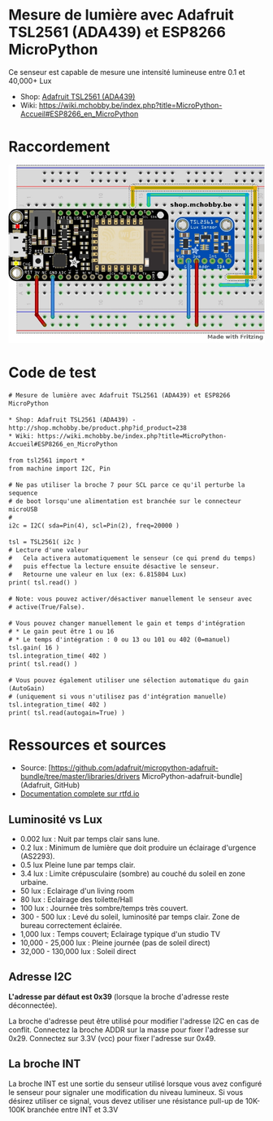 # Mesure de lumière avec Adafruit TSL2561 (ADA439) et ESP8266 MicroPython

Ce senseur est capable de mesure une intensité lumineuse entre 0.1 et 40,000+ Lux

* Shop: [Adafruit TSL2561 (ADA439)](http://shop.mchobby.be/product.php?id_product=238)
* Wiki: https://wiki.mchobby.be/index.php?title=MicroPython-Accueil#ESP8266_en_MicroPython

# Raccordement

![Raccordements](tsl2561_bb.jpg)

# Code de test

```
# Mesure de lumière avec Adafruit TSL2561 (ADA439) et ESP8266 MicroPython

* Shop: Adafruit TSL2561 (ADA439) - http://shop.mchobby.be/product.php?id_product=238
* Wiki: https://wiki.mchobby.be/index.php?title=MicroPython-Accueil#ESP8266_en_MicroPython

from tsl2561 import *
from machine import I2C, Pin

# Ne pas utiliser la broche 7 pour SCL parce ce qu'il perturbe la sequence
# de boot lorsqu'une alimentation est branchée sur le connecteur microUSB
# 
i2c = I2C( sda=Pin(4), scl=Pin(2), freq=20000 )

tsl = TSL2561( i2c )
# Lecture d'une valeur
#   Cela activera automatiquement le senseur (ce qui prend du temps)
#   puis effectue la lecture ensuite désactive le senseur.
#   Retourne une valeur en lux (ex: 6.815804 Lux)
print( tsl.read() )

# Note: vous pouvez activer/désactiver manuellement le senseur avec
# active(True/False).

# Vous pouvez changer manuellement le gain et temps d'intégration
# * Le gain peut être 1 ou 16
# * Le temps d'intégration : 0 ou 13 ou 101 ou 402 (0=manuel)
tsl.gain( 16 )
tsl.integration_time( 402 )
print( tsl.read() )

# Vous pouvez également utiliser une sélection automatique du gain (AutoGain)
# (uniquement si vous n'utilisez pas d'intégration manuelle)
tsl.integration_time( 402 )
print( tsl.read(autogain=True) )
```

# Ressources et sources
* Source: [https://github.com/adafruit/micropython-adafruit-bundle/tree/master/libraries/drivers MicroPython-adafruit-bundle] (Adafruit, GitHub)
* [Documentation complete sur rtfd.io](http://micropython-tsl2561.rtfd.io/.) 

## Luminosité vs Lux
* 0.002 lux : Nuit par temps clair sans lune.
* 0.2 lux : Minimum de lumière que doit produire un éclairage d'urgence (AS2293).
* 0.5 lux 	Pleine lune par temps clair.
* 3.4 lux : Limite crépusculaire (sombre) au couché du soleil en zone urbaine.
* 50 lux : Eclairage d'un living room
* 80 lux : Eclairage des toilette/Hall
* 100 lux : Journée très sombre/temps très couvert.
* 300 - 500 lux : Levé du soleil, luminosité par temps clair. Zone de bureau correctement éclairée.
* 1,000 lux : Temps couvert; Eclairage typique d'un studio TV
* 10,000 - 25,000 lux : Pleine journée (pas de soleil direct)
* 32,000 - 130,000 lux : Soleil direct 

## Adresse I2C
__L'adresse par défaut est 0x39__ (lorsque la broche d'adresse reste déconnectée).

La broche d'adresse peut être utilisé pour modifier l'adresse I2C en cas de conflit. Connectez la broche ADDR sur la masse pour fixer l'adresse sur 0x29. Connectez sur 3.3V (vcc) pour fixer l'adresse sur 0x49.

## La broche INT
La broche INT est une sortie du senseur utilisé lorsque vous avez configuré le senseur pour signaler une modification du niveau lumineux. Si vous désirez utiliser ce signal, vous devez utiliser une résistance pull-up de 10K-100K branchée entre INT et 3.3V
